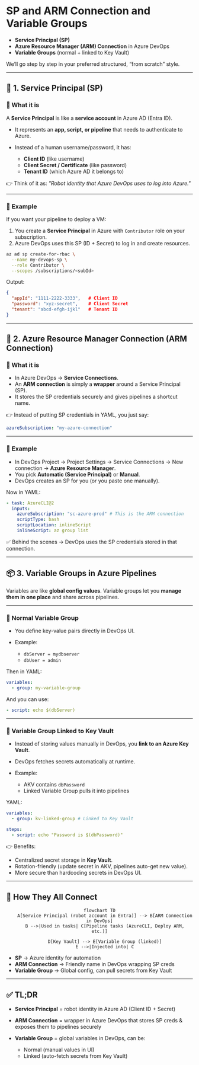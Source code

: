 # SP and ARM Connection and Variable Groups

- **Service Principal (SP)**
- **Azure Resource Manager (ARM) Connection** in Azure DevOps
- **Variable Groups** (normal + linked to Key Vault)

We’ll go step by step in your preferred structured, “from scratch” style.

---

## 🔑 **1. Service Principal (SP)**

### 📌 What it is

A **Service Principal** is like a **service account** in Azure AD (Entra ID).

- It represents an **app, script, or pipeline** that needs to authenticate to Azure.
- Instead of a human username/password, it has:

  - **Client ID** (like username)
  - **Client Secret / Certificate** (like password)
  - **Tenant ID** (which Azure AD it belongs to)

👉 Think of it as:
_"Robot identity that Azure DevOps uses to log into Azure."_

---

### 📌 Example

If you want your pipeline to deploy a VM:

1. You create a **Service Principal** in Azure with `Contributor` role on your subscription.
2. Azure DevOps uses this SP (ID + Secret) to log in and create resources.

```bash
az ad sp create-for-rbac \
  --name my-devops-sp \
  --role Contributor \
  --scopes /subscriptions/<subId>
```

Output:

```json
{
  "appId": "1111-2222-3333",   # Client ID
  "password": "xyz-secret",    # Client Secret
  "tenant": "abcd-efgh-ijkl"   # Tenant ID
}
```

---

## 🌉 **2. Azure Resource Manager Connection (ARM Connection)**

### 📌 What it is

- In Azure DevOps → **Service Connections**.
- An **ARM connection** is simply a **wrapper** around a Service Principal (SP).
- It stores the SP credentials securely and gives pipelines a shortcut name.

👉 Instead of putting SP credentials in YAML, you just say:

```yaml
azureSubscription: "my-azure-connection"
```

---

### 📌 Example

- In DevOps Project → Project Settings → Service Connections → New connection → **Azure Resource Manager**.
- You pick **Automatic (Service Principal)** or **Manual**.
- DevOps creates an SP for you (or you paste one manually).

Now in YAML:

```yaml
- task: AzureCLI@2
  inputs:
    azureSubscription: "sc-azure-prod" # This is the ARM connection
    scriptType: bash
    scriptLocation: inlineScript
    inlineScript: az group list
```

✅ Behind the scenes → DevOps uses the SP credentials stored in that connection.

---

## 📦 **3. Variable Groups in Azure Pipelines**

Variables are like **global config values**. Variable groups let you **manage them in one place** and share across pipelines.

---

### 🔹 Normal Variable Group

- You define key-value pairs directly in DevOps UI.
- Example:

  - `dbServer = mydbserver`
  - `dbUser = admin`

Then in YAML:

```yaml
variables:
  - group: my-variable-group
```

And you can use:

```yaml
- script: echo $(dbServer)
```

---

### 🔹 Variable Group Linked to Key Vault

- Instead of storing values manually in DevOps, you **link to an Azure Key Vault**.
- DevOps fetches secrets automatically at runtime.
- Example:

  - AKV contains `dbPassword`
  - Linked Variable Group pulls it into pipelines

YAML:

```yaml
variables:
  - group: kv-linked-group # Linked to Key Vault

steps:
  - script: echo "Password is $(dbPassword)"
```

👉 Benefits:

- Centralized secret storage in **Key Vault**.
- Rotation-friendly (update secret in AKV, pipelines auto-get new value).
- More secure than hardcoding secrets in DevOps UI.

---

## 🧩 **How They All Connect**

<div align="center">

```mermaid
flowchart TD
    A[Service Principal (robot account in Entra)] --> B[ARM Connection in DevOps]
    B -->|Used in tasks| C[Pipeline tasks (AzureCLI, Deploy ARM, etc.)]

    D[Key Vault] --> E[Variable Group (linked)]
    E -->|Injected into| C
```

</div>

- **SP** → Azure identity for automation
- **ARM Connection** → Friendly name in DevOps wrapping SP creds
- **Variable Group** → Global config, can pull secrets from Key Vault

---

## ✅ **TL;DR**

- **Service Principal** = robot identity in Azure AD (Client ID + Secret)
- **ARM Connection** = wrapper in Azure DevOps that stores SP creds & exposes them to pipelines securely
- **Variable Group** = global variables in DevOps, can be:

  - Normal (manual values in UI)
  - Linked (auto-fetch secrets from Key Vault)
